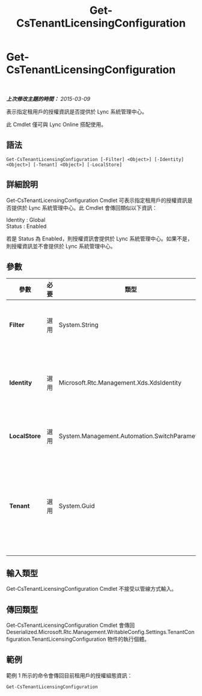 ﻿---
title: Get-CsTenantLicensingConfiguration
TOCTitle: Get-CsTenantLicensingConfiguration
ms:assetid: 0df23143-f1aa-4850-b0f7-750422762925
ms:mtpsurl: https://technet.microsoft.com/zh-tw/library/Dn362770(v=OCS.15)
ms:contentKeyID: 56269061
ms.date: 08/10/2015
mtps_version: v=OCS.15
ms.translationtype: HT
---

# Get-CsTenantLicensingConfiguration

 

_**上次修改主題的時間：** 2015-03-09_

表示指定租用戶的授權資訊是否提供於 Lync 系統管理中心。

此 Cmdlet 僅可與 Lync Online 搭配使用。

## 語法

    Get-CsTenantLicensingConfiguration [-Filter] <Object>] [-Identity] <Object>] [-Tenant] <Object>] [-LocalStore]

## 詳細說明

Get-CsTenantLicensingConfiguration Cmdlet 可表示指定租用戶的授權資訊是否提供於 Lync 系統管理中心。此 Cmdlet 會傳回類似以下資訊：

Identity : Global  
Status : Enabled

若是 Status 為 Enabled，則授權資訊會提供於 Lync 系統管理中心。如果不是，則授權資訊並不會提供於 Lync 系統管理中心。

## 參數


<table>
<colgroup>
<col style="width: 25%" />
<col style="width: 25%" />
<col style="width: 25%" />
<col style="width: 25%" />
</colgroup>
<thead>
<tr class="header">
<th>參數</th>
<th>必要</th>
<th>類型</th>
<th>說明</th>
</tr>
</thead>
<tbody>
<tr class="odd">
<td><p><strong>Filter</strong></p></td>
<td><p>選用</p></td>
<td><p>System.String</p></td>
<td><p>可讓您使用萬用字元傳回租用戶授權組態設定集合。因為各個租用戶限制為授權組態設定的單一全域集合，因此無需使用 Filter 參數。</p></td>
</tr>
<tr class="even">
<td><p><strong>Identity</strong></p></td>
<td><p>選用</p></td>
<td><p>Microsoft.Rtc.Management.Xds.XdsIdentity</p></td>
<td><p>指定要傳回的租用戶授權組態設定集合。因為各個租用戶限制為授權設定的單一全域集合，因此在呼叫 Get-CsTenantLicensingConfiguration Cmdlet 時無需包含此參數。</p></td>
</tr>
<tr class="odd">
<td><p><strong>LocalStore</strong></p></td>
<td><p>選用</p></td>
<td><p>System.Management.Automation.SwitchParameter</p></td>
<td><p>從中央管理存放區的本機複本擷取租用戶授權組態資料，而非從中央管理存放區本身擷取。</p></td>
</tr>
<tr class="even">
<td><p><strong>Tenant</strong></p></td>
<td><p>選用</p></td>
<td><p>System.Guid</p></td>
<td><p>要傳回其授權設定之租用戶帳戶的全域唯一識別碼 (GUID)。例如：</p>
<p>–Tenant &quot;38aad667-af54-4397-aaa7-e94c79ec2308&quot;</p>
<p>您可以執行下列命令傳回各個租用戶的租用戶識別碼：</p>
<p>Get-CsTenant | Select-Object DisplayName, TenantID</p></td>
</tr>
</tbody>
</table>


## 輸入類型

Get-CsTenantLicensingConfiguration Cmdlet 不接受以管線方式輸入。

## 傳回類型

Get-CsTenantLicensingConfiguration Cmdlet 會傳回 Deserialized.Microsoft.Rtc.Management.WritableConfig.Settings.TenantConfiguration.TenantLicensingConfiguration 物件的執行個體。

## 範例

範例 1 所示的命令會傳回目前租用戶的授權組態資訊：

    Get-CsTenantLicensingConfiguration


